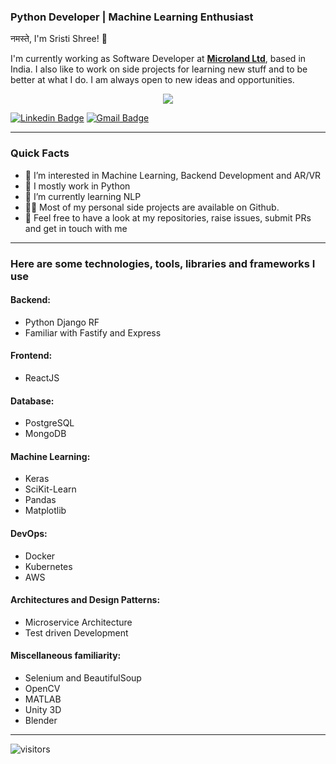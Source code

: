 ### Python Developer | Machine Learning Enthusiast
नमस्ते, I'm Sristi Shree! 🙏   

<p>I'm currently working as Software Developer at <strong><a href="https://www.microland.com/">Microland Ltd</a></strong>, based in India. I also like to work on side projects for learning new stuff and to be better at what I do. I am always open to new ideas and opportunities.</p>
<p align="center"><img src="https://miro.medium.com/max/640/1*ZS7xxm9jkGIcRnH3QKs02g.gif" /></p>


[![Linkedin Badge](https://img.shields.io/badge/-sristishree-blue?style=flat-square&logo=Linkedin&logoColor=white&link=https://www.linkedin.com/in/sristishree/)](https://www.linkedin.com/in/sristishree/)
[![Gmail Badge](https://img.shields.io/badge/-enggsristi@gmail.com-c14438?style=flat-square&logo=Gmail&logoColor=white&link=mailto:enggsristi@gmail.com)](mailto:enggsristi@gmail.com)

---
### Quick Facts
- 👀 I’m interested in Machine Learning, Backend Development and AR/VR
- 📙 I mostly work in Python
- 🌱 I’m currently learning NLP
- 👨‍💻 Most of my personal side projects are available on Github.
- 📝 Feel free to have a look at my repositories, raise issues, submit PRs and get in touch with me  

---
### Here are some technologies, tools, libraries and frameworks I use
#### Backend:
- Python Django RF
- Familiar with Fastify and Express
#### Frontend:
- ReactJS
#### Database:
- PostgreSQL
- MongoDB
#### Machine Learning:
- Keras
- SciKit-Learn
- Pandas
- Matplotlib
#### DevOps:
- Docker
- Kubernetes
- AWS
#### Architectures and Design Patterns:
- Microservice Architecture
- Test driven Development
#### Miscellaneous familiarity:
- Selenium and BeautifulSoup
- OpenCV
- MATLAB
- Unity 3D
- Blender
---

<!-- <img height="180em" src="https://github-readme-stats.vercel.app/api?username=sristishree&show_icons=true&hide_border=true&&count_private=true&include_all_commits=true" /> -->


![visitors](https://visitor-badge.glitch.me/badge?page_id=page.id)





<!---
sristishree/sristishree is a ✨ special ✨ repository because its `README.md` (this file) appears on your GitHub profile.
You can click the Preview link to take a look at your changes.
--->
